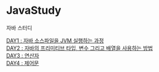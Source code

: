# JavaStudy
자바 스터디

<a href='https://blog.naver.com/kimkim909089/222467244134'>DAY1 : 자바 소스파일을 JVM 실행하는 과정</a> <br>
<a href='https://blog.naver.com/kimkim909089/222468639028'>DAY2 : 자바의 프리미티브 타입, 변수 그리고 배열을 사용하는 방법</a> <br>
<a href='https://blog.naver.com/kimkim909089/222471315795'>DAY3 : 연산자</a> <br>
<a href='https://blog.naver.com/kimkim909089/222471321134'>DAY4 : 제어문</a> <br>
